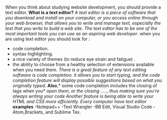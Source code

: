 When you think about studying website development, you should provide a text editor.
**What is a text editor?**
*A text editor is a piece of software that you download and install on*
*your computer, or you access online through your web browser, that*
*allows you to write and manage text, especially the text that you write*
*to build a web site. The text editor has to be one of the most*
*important tools you can use as an aspiring web developer*.
when you are using text editor you should look for : 
* code completion. 
* syntax highlighting.  
* a nice variety of themes (to reduce eye strain and
fatigue) .
* the ability to choose from a healthy selection of
extensions available when you need them.
*There is a great feature of any text editing software is code* *completion.*
*it allows you to start typing, and the code completion*
*feature will display possible suggestions based on what you originally*
*typed.* 
**Also**,* some code completion includes the closing of tags when you*
*open them, or the closing ....., thus making sure*
*you’re always writing your code*
*Another  feature is being able to write your HTML and CSS more*
*efficiently.*
*Every computer have text editor*
**examples**
-Notepad++ 
-Text Wrangler 
-BB Edit, Visual Studio Code 
-Atom,Brackets, and Sublime Tex.